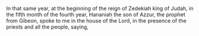 In that same year, at the beginning of the reign of Zedekiah king of Judah, in the fifth month of the fourth year, Hananiah the son of Azzur, the prophet from Gibeon, spoke to me in the house of the Lord, in the presence of the priests and all the people, saying,
